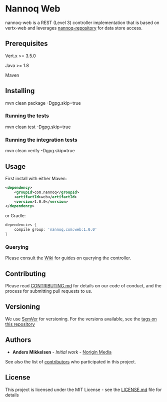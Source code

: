 # Nannoq Web

nannoq-web is a REST (Level 3) controller implementation that is based on vertx-web and leverages [nannoq-repository](https://github.com/mikand13/nannoq-repository) for data store access.

## Prerequisites

Vert.x >= 3.5.0

Java >= 1.8

Maven

## Installing

mvn clean package -Dgpg.skip=true

### Running the tests

mvn clean test -Dgpg.skip=true

### Running the integration tests

mvn clean verify -Dgpg.skip=true

## Usage

First install with either Maven:

```xml
<dependency>
    <groupId>com.nannoq</groupId>
    <artifactId>web</artifactId>
    <version>1.0.0</version>
</dependency>
```

or Gradle:

```groovy
dependencies {
    compile group: 'nannoq.com:web:1.0.0'
}
```

### Querying

Please consult the [Wiki](https://github.com/mikand13/nannoq-web/wiki) for guides on querying the controller.

## Contributing

Please read [CONTRIBUTING.md](https://github.com/mikand13/nannoq-web/blob/master/CONTRIBUTING.md) for details on our code of conduct, and the process for submitting pull requests to us.

## Versioning

We use [SemVer](http://semver.org/) for versioning. For the versions available, see the [tags on this repository](https://github.com/mikand13/nannoq-web/tags)

## Authors

* **Anders Mikkelsen** - *Initial work* - [Norigin Media](http://noriginmedia.com/)

See also the list of [contributors](https://github.com/mikand13/nannoq-web/contributors) who participated in this project.

## License

This project is licensed under the MIT License - see the [LICENSE.md](https://github.com/mikand13/nannoq-web/blob/master/LICENSE) file for details
